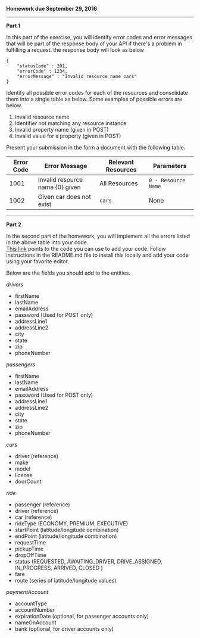 **Homework due September 29, 2016**

----

**Part 1**

In this part of the exercise, you will identify error codes and error messages that will be part of the response body of your API if there's a problem
in fulfilling a request. the response body will look as below

```
{
    "statusCode" : 201,
    "errorCode" : 1234,
    "errorMessage" : "Invalid resource name cars"
}

```

Identify all possible error codes for each of the resources and consolidate them into a single table as below. Some 
examples of possible errors are below.

1. Invalid resource name
2. Identifier not matching any resource instance
3. Invalid property name (given in POST)
4. Invalid value for a property (given in POST)

Present your submission in the form a document with the following table. 

Error Code  | Error Message    | Relevant Resources  | Parameters
----------- | ----------|------------ |-----
 1001  | Invalid resource name {0} given  | All Resources  | `0 - Resource Name`
1002 | Given car does not exist | `cars` | None

----

**Part 2**

In the second part of the homework, you will implement all the errors listed in the above table into your code.  
[This link](https://bitbucket.org/appcmusv/transportation-express-api) points to the code you can use to add your code.
Follow instructions in the README.md file to install this locally and add your code using your favorite editor.

Below are the fields you should add to the entities. 

_drivers_

- firstName
- lastName
- emailAddress
- password (Used for POST only)
- addressLine1
- addressLine2
- city
- state
- zip
- phoneNumber

_passengers_

- firstName
- lastName
- emailAddress
- password (Used for POST only)
- addressLine1
- addressLine2
- city
- state
- zip
- phoneNumber

_cars_

- driver (reference)
- make
- model
- license
- doorCount

_ride_

- passenger (reference)
- driver (reference)
- car (reference)
- rideType (ECONOMY, PREMIUM, EXECUTIVE)
- startPoint  (latitude/longitude combination)
- endPoint (latitude/longitude combination)
- requestTime
- pickupTime
- dropOffTime
- status (REQUESTED, AWAITING_DRIVER, DRIVE_ASSIGNED, IN_PROGRESS, ARRIVED, CLOSED )
- fare
- route (series of latitude/longitude values)

_paymentAccount_

- accountType
- accountNumber
- expirationDate (optional, for passenger accounts only)
- nameOnAccount
- bank (optional, for driver accounts only)

